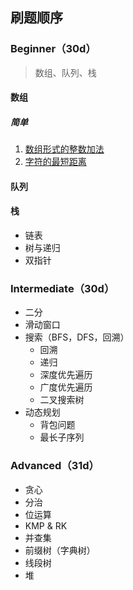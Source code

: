 ## 刷题顺序

### Beginner（30d）

> 数组、队列、栈

#### 数组

##### 简单

1. [数组形式的整数加法](https://github.com/MissNanLan/leetcode-notes/blob/master/source/989/solution.md)
2. [字符的最短距离](https://github.com/MissNanLan/leetcode-notes/blob/master/source/821/solution.md)

#### 队列

#### 栈

- 链表
- 树与递归
- 双指针

### Intermediate（30d）

- 二分
- 滑动窗口
- 搜索（BFS，DFS，回溯）
  - 回溯
  - 递归
  - 深度优先遍历
  - 广度优先遍历
  - 二叉搜索树
- 动态规划
  - 背包问题
  - 最长子序列

### Advanced（31d）

- 贪心
- 分治
- 位运算
- KMP & RK
- 并查集
- 前缀树（字典树）
- 线段树
- 堆
